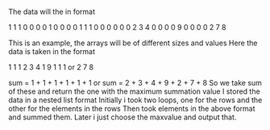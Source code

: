 The data will the in format

1 1 1 0 0 0 
0 1 0 0 0 0 
1 1 1 0 0 0
0 0 0 2 3 4 
0 0 0 0 9 0 
0 0 0 2 7 8 

This is an example, the arrays will be of different sizes and values
Here the data is taken in the format

1 1 1         2 3 4
  1             9
1 1 1    or   2 7 8

sum = 1 + 1 + 1 + 1 + 1 + 1
or sum = 2 + 3 + 4 + 9 + 2 + 7 + 8
So we take sum of these and return the one with the maximum summation value
I stored the data in a nested list format
Initially i took two loops, one for the rows and the other for the elements in the rows
Then took elements in the above format and summed them. Later i just choose the maxvalue and output that.
